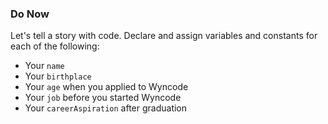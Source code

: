 ### Do Now

Let's tell a story with code.
Declare and assign variables and constants for each of the following:

* Your `name`
* Your `birthplace`
* Your `age` when you applied to Wyncode
* Your `job` before you started Wyncode
* Your `careerAspiration` after graduation
